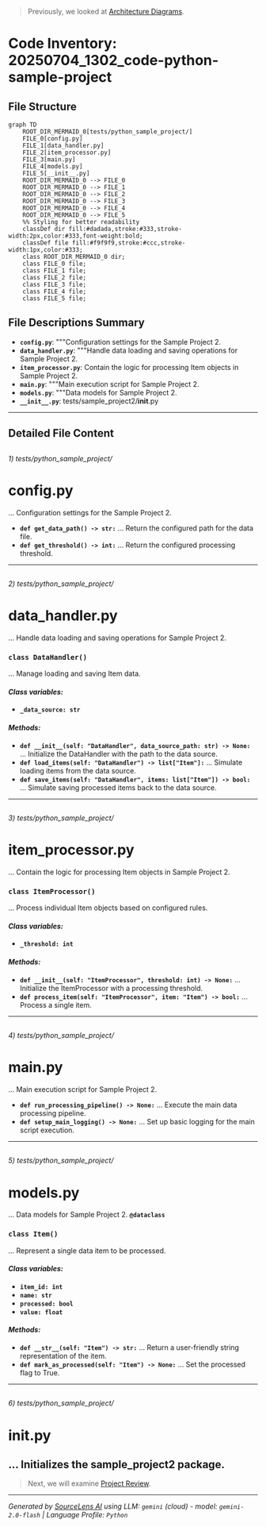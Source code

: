 > Previously, we looked at [Architecture Diagrams](08_diagrams.md).

# Code Inventory: 20250704_1302_code-python-sample-project
## File Structure
```mermaid
graph TD
    ROOT_DIR_MERMAID_0[tests/python_sample_project/]
    FILE_0[config.py]
    FILE_1[data_handler.py]
    FILE_2[item_processor.py]
    FILE_3[main.py]
    FILE_4[models.py]
    FILE_5[__init__.py]
    ROOT_DIR_MERMAID_0 --> FILE_0
    ROOT_DIR_MERMAID_0 --> FILE_1
    ROOT_DIR_MERMAID_0 --> FILE_2
    ROOT_DIR_MERMAID_0 --> FILE_3
    ROOT_DIR_MERMAID_0 --> FILE_4
    ROOT_DIR_MERMAID_0 --> FILE_5
    %% Styling for better readability
    classDef dir fill:#dadada,stroke:#333,stroke-width:2px,color:#333,font-weight:bold;
    classDef file fill:#f9f9f9,stroke:#ccc,stroke-width:1px,color:#333;
    class ROOT_DIR_MERMAID_0 dir;
    class FILE_0 file;
    class FILE_1 file;
    class FILE_2 file;
    class FILE_3 file;
    class FILE_4 file;
    class FILE_5 file;
```
## File Descriptions Summary
*   **`config.py`**: """Configuration settings for the Sample Project 2.
*   **`data_handler.py`**: """Handle data loading and saving operations for Sample Project 2.
*   **`item_processor.py`**: Contain the logic for processing Item objects in Sample Project 2.
*   **`main.py`**: """Main execution script for Sample Project 2.
*   **`models.py`**: """Data models for Sample Project 2.
*   **`__init__.py`**: tests/sample_project2/__init__.py
---
## Detailed File Content
##
###### 1) tests/python_sample_project/
#  config.py
... Configuration settings for the Sample Project 2.
*   **`def get_data_path() -> str:`**
    ... Return the configured path for the data file.
*   **`def get_threshold() -> int:`**
    ... Return the configured processing threshold.
---
##
###### 2) tests/python_sample_project/
#  data_handler.py
... Handle data loading and saving operations for Sample Project 2.
### **`class DataHandler()`**
... Manage loading and saving Item data.
#### *Class variables:*
*   **`_data_source: str`**
#### *Methods:*
*   **`def __init__(self: "DataHandler", data_source_path: str) -> None:`**
    ... Initialize the DataHandler with the path to the data source.
*   **`def load_items(self: "DataHandler") -> list["Item"]:`**
    ... Simulate loading items from the data source.
*   **`def save_items(self: "DataHandler", items: list["Item"]) -> bool:`**
    ... Simulate saving processed items back to the data source.
---
##
###### 3) tests/python_sample_project/
#  item_processor.py
... Contain the logic for processing Item objects in Sample Project 2.
### **`class ItemProcessor()`**
... Process individual Item objects based on configured rules.
#### *Class variables:*
*   **`_threshold: int`**
#### *Methods:*
*   **`def __init__(self: "ItemProcessor", threshold: int) -> None:`**
    ... Initialize the ItemProcessor with a processing threshold.
*   **`def process_item(self: "ItemProcessor", item: "Item") -> bool:`**
    ... Process a single item.
---
##
###### 4) tests/python_sample_project/
#  main.py
... Main execution script for Sample Project 2.
*   **`def run_processing_pipeline() -> None:`**
    ... Execute the main data processing pipeline.
*   **`def setup_main_logging() -> None:`**
    ... Set up basic logging for the main script execution.
---
##
###### 5) tests/python_sample_project/
#  models.py
... Data models for Sample Project 2.
**`@dataclass`**
### **`class Item()`**
... Represent a single data item to be processed.
#### *Class variables:*
*   **`item_id: int`**
*   **`name: str`**
*   **`processed: bool`**
*   **`value: float`**
#### *Methods:*
*   **`def __str__(self: "Item") -> str:`**
    ... Return a user-friendly string representation of the item.
*   **`def mark_as_processed(self: "Item") -> None:`**
    ... Set the processed flag to True.
---
##
###### 6) tests/python_sample_project/
#  __init__.py
... Initializes the sample_project2 package.
---

> Next, we will examine [Project Review](10_project_review.md).


---

*Generated by [SourceLens AI](https://github.com/openXFlow/sourceLensAI) using LLM: `gemini` (cloud) - model: `gemini-2.0-flash` | Language Profile: `Python`*